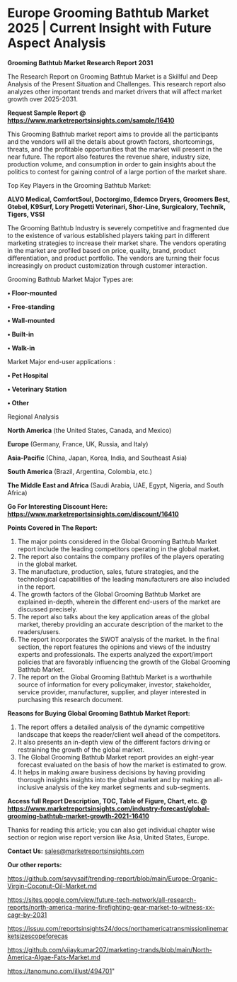 # Europe Grooming Bathtub Market 2025 | Current Insight with Future Aspect Analysis

<strong>Grooming Bathtub Market Research Report 2031</strong>

The Research Report on Grooming Bathtub Market is a Skillful and Deep Analysis of the Present Situation and Challenges. This research report also analyzes other important trends and market drivers that will affect market growth over 2025-2031.

<strong>Request Sample Report @ <a href=https://www.marketreportsinsights.com/sample/16410>https://www.marketreportsinsights.com/sample/16410</a></strong>

This Grooming Bathtub market report aims to provide all the participants and the vendors will all the details about growth factors, shortcomings, threats, and the profitable opportunities that the market will present in the near future. The report also features the revenue share, industry size, production volume, and consumption in order to gain insights about the politics to contest for gaining control of a large portion of the market share.

Top Key Players in the Grooming Bathtub Market:

<strong>ALVO Medical, ComfortSoul, Doctorgimo, Edemco Dryers, Groomers Best, Gtebel, K9Surf, Lory Progetti Veterinari, Shor-Line, Surgicalory, Technik, Tigers, VSSI</strong>

The Grooming Bathtub Industry is severely competitive and fragmented due to the existence of various established players taking part in different marketing strategies to increase their market share. The vendors operating in the market are profiled based on price, quality, brand, product differentiation, and product portfolio. The vendors are turning their focus increasingly on product customization through customer interaction.

Grooming Bathtub Market Major Types are:

<strong>• Floor-mounted

• Free-standing

• Wall-mounted

• Built-in

• Walk-in</strong>

Market Major end-user applications :

<strong>• Pet Hospital

• Veterinary Station

• Other</strong>

Regional Analysis

</u><strong><b>North America</b></strong> (the United States, Canada, and Mexico)

<strong><b>Europe </b></strong>(Germany, France, UK, Russia, and Italy)

<strong><b>Asia-Pacific</b></strong> (China, Japan, Korea, India, and Southeast Asia)

<strong><b>South America</b></strong> (Brazil, Argentina, Colombia, etc.)

<strong><b>The Middle East and Africa</b></strong> (Saudi Arabia, UAE, Egypt, Nigeria, and South Africa)

<strong>Go For Interesting Discount Here: <a href=https://www.marketreportsinsights.com/discount/16410>https://www.marketreportsinsights.com/discount/16410</a></strong>

<strong>Points Covered in The Report:</strong>
<ol>
  <li>The major points considered in the Global Grooming Bathtub Market report include the leading competitors operating in the global market.</li>
  <li>The report also contains the company profiles of the players operating in the global market.</li>
  <li>The manufacture, production, sales, future strategies, and the technological capabilities of the leading manufacturers are also included in the report.</li>
  <li>The growth factors of the Global Grooming Bathtub Market are explained in-depth, wherein the different end-users of the market are discussed precisely.</li>
  <li>The report also talks about the key application areas of the global market, thereby providing an accurate description of the market to the readers/users.</li>
  <li>The report incorporates the SWOT analysis of the market. In the final section, the report features the opinions and views of the industry experts and professionals. The experts analyzed the export/import policies that are favorably influencing the growth of the Global Grooming Bathtub Market.</li>
  <li>The report on the Global Grooming Bathtub Market is a worthwhile source of information for every policymaker, investor, stakeholder, service provider, manufacturer, supplier, and player interested in purchasing this research document.</li>
</ol>
<strong>Reasons for Buying Global Grooming Bathtub Market Report:</strong>

<ol>
  <li>The report offers a detailed analysis of the dynamic competitive landscape that keeps the reader/client well ahead of the competitors.</li>
  <li>It also presents an in-depth view of the different factors driving or restraining the growth of the global market.</li>
  <li>The Global Grooming Bathtub Market report provides an eight-year forecast evaluated on the basis of how the market is estimated to grow.</li>
  <li>It helps in making aware business decisions by having providing thorough insights insights into the global market and by making an all-inclusive analysis of the key market segments and sub-segments.</li>
</ol>
<strong>Access full Report Description, TOC, Table of Figure, Chart, etc. @ <a href=https://www.marketreportsinsights.com/industry-forecast/global-grooming-bathtub-market-growth-2021-16410>https://www.marketreportsinsights.com/industry-forecast/global-grooming-bathtub-market-growth-2021-16410</a></strong>


Thanks for reading this article; you can also get individual chapter wise section or region wise report version like Asia, United States, Europe.

<strong>Contact Us:</strong>
sales@marketreportsinsights.com

<strong>Our other reports:</strong>

<a href=https://github.com/sayysaif/trending-report/blob/main/Europe-Organic-Virgin-Coconut-Oil-Market.md>https://github.com/sayysaif/trending-report/blob/main/Europe-Organic-Virgin-Coconut-Oil-Market.md</a>

<a href=https://sites.google.com/view/future-tech-network/all-research-reports/north-america-marine-firefighting-gear-market-to-witness-xx-cagr-by-2031>https://sites.google.com/view/future-tech-network/all-research-reports/north-america-marine-firefighting-gear-market-to-witness-xx-cagr-by-2031</a>

<a href=https://issuu.com/reportsinsights24/docs/northamericatransmissionlinemarketsizescopeforecas>https://issuu.com/reportsinsights24/docs/northamericatransmissionlinemarketsizescopeforecas</a>

<a href=https://github.com/vijaykumar207/marketing-trands/blob/main/North-America-Algae-Fats-Market.md>https://github.com/vijaykumar207/marketing-trands/blob/main/North-America-Algae-Fats-Market.md</a>

<a href=https://tanomuno.com/illust/494701>https://tanomuno.com/illust/494701</a>"

